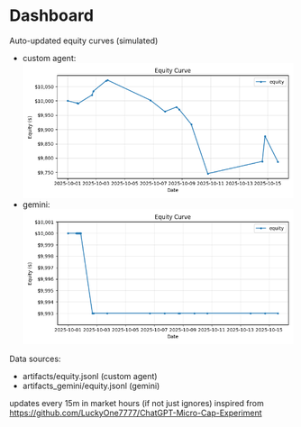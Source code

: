 # Dashboard

Auto-updated equity curves (simulated)

- custom agent: ![Equity Curve](artifacts/equity.png?v=d015be2)
- gemini: ![Equity Curve (Gemini)](artifacts_gemini/equity.png?v=d015be2)

Data sources:
- artifacts/equity.jsonl (custom agent)
- artifacts_gemini/equity.jsonl (gemini)

updates every 15m in market hours (if not just ignores)
inspired from https://github.com/LuckyOne7777/ChatGPT-Micro-Cap-Experiment